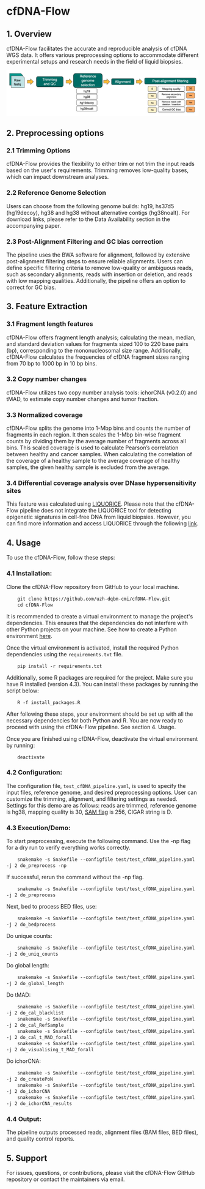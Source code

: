 # cfDNA-Flow


## 1. Overview
cfDNA-Flow facilitates the accurate and reproducible analysis of cfDNA WGS data. It offers various preprocessing options to accommodate different experimental setups and research needs in the field of liquid biopsies. 

![](https://github.com/uzh-dqbm-cmi/cfDNA-Flow/blob/main/workflow.png)

## 2. Preprocessing options
### 2.1 Trimming Options
cfDNA-Flow provides the flexibility to either trim or not trim the input reads based on the user's requirements. Trimming removes low-quality bases, which can impact downstream analyses.

### 2.2 Reference Genome Selection
Users can choose from the following genome builds: hg19, hs37d5 (hg19decoy), hg38 and hg38 without alternative contigs (hg38noalt). For download links, please refer to the Data Availability section in the accompanying paper.

### 2.3 Post-Alignment Filtering and GC bias correction
The pipeline uses the BWA software for alignment, followed by extensive post-alignment filtering steps to ensure reliable alignments. Users can define specific filtering criteria to remove low-quality or ambiguous reads, such as secondary alignments, reads with insertion or deletion, and reads with low mapping qualities. Additionally, the pipeline offers an option to correct for GC bias.

## 3. Feature Extraction

### 3.1 Fragment length features

cfDNA-Flow offers fragment length analysis; calculating the mean, median, and standard deviation values for fragments sized 100 to 220 base pairs (bp), corresponding to the mononucleosomal size range. Additionally, cfDNA-Flow calculates the frequencies of cfDNA fragment sizes ranging from 70 bp to 1000 bp in 10 bp bins.

### 3.2 Copy number changes
cfDNA-Flow utilizes two copy number analysis tools: ichorCNA (v0.2.0) and tMAD, to estimate copy number changes and tumor fraction.

### 3.3 Normalized coverage
cfDNA-Flow splits the genome into 1-Mbp bins and counts the number of fragments in each region. It then scales the 1-Mbp bin-wise fragment counts by dividing them by the average number of fragments across all bins. This scaled coverage is used to calculate Pearson’s correlation between healthy and cancer samples. When calculating the correlation of the coverage of a healthy sample to the average coverage of healthy samples, the given healthy sample is excluded from the average.

### 3.4 Differential coverage analysis over DNase hypersensitivity sites
This feature was calculated using [LIQUORICE](https://github.com/epigen/LIQUORICE/tree/master). Please note that the cfDNA-Flow pipeline does not integrate the LIQUORICE tool for detecting epigenetic signatures in cell-free DNA from liquid biopsies. However, you can find more information and access LIQUORICE through the following [link](https://liquorice.readthedocs.io/en/latest/).

## 4. Usage
To use the cfDNA-Flow, follow these steps:

### 4.1 Installation:
Clone the cfDNA-Flow repository from GitHub to your local machine.

        git clone https://github.com/uzh-dqbm-cmi/cfDNA-Flow.git
        cd cfDNA-Flow

It is recommended to create a virtual environment to manage the project's dependencies. This ensures that the dependencies do not interfere with other Python projects on your machine. See how to create a Python environment [here](https://packaging.python.org/en/latest/guides/installing-using-pip-and-virtual-environments/).

Once the virtual environment is activated, install the required Python dependencies using the `requirements.txt` file.

        pip install -r requirements.txt

Additionally, some R packages are required for the project. Make sure you have R installed (version 4.3). You can install these packages by running the script below:

        R -f install_packages.R

After following these steps, your environment should be set up with all the necessary dependencies for both Python and R. You are now ready to proceed with using the cfDNA-Flow pipeline. See section 4. Usage. 

Once you are finished using cfDNA-Flow, deactivate the virtual environment by running:

        deactivate

### 4.2 Configuration:
The configuration file, `test_cfDNA_pipeline.yaml`, is used to specify the input files, reference genome, and desired preprocessing options. User can customize the trimming, alignment, and filtering settings as needed.
Settings for this demo are as follows: reads are trimmed, reference genome is hg38, mapping quality is 30, [SAM flag](https://broadinstitute.github.io/picard/explain-flags.html) is 256, CIGAR string is D. 

### 4.3 Execution/Demo:
To start preprocessing, execute the following command. Use the -np flag for a dry run to verify everything works correctly.

        snakemake -s Snakefile --configfile test/test_cfDNA_pipeline.yaml -j 2 do_preprocess -np 

If successful, rerun the command without the -np flag.

        snakemake -s Snakefile --configfile test/test_cfDNA_pipeline.yaml -j 2 do_preprocess 

Next, bed to process BED files, use:

        snakemake -s Snakefile --configfile test/test_cfDNA_pipeline.yaml -j 2 do_bedprocess
        
Do unique counts:

        snakemake -s Snakefile --configfile test/test_cfDNA_pipeline.yaml -j 2 do_uniq_counts

Do global length: 

        snakemake -s Snakefile --configfile test/test_cfDNA_pipeline.yaml -j 2 do_global_length

Do tMAD:

        snakemake -s Snakefile --configfile test/test_cfDNA_pipeline.yaml -j 2 do_cal_blacklist
        snakemake -s Snakefile --configfile test/test_cfDNA_pipeline.yaml -j 2 do_cal_RefSample
        snakemake -s Snakefile --configfile test/test_cfDNA_pipeline.yaml -j 2 do_cal_t_MAD_forall
        snakemake -s Snakefile --configfile test/test_cfDNA_pipeline.yaml -j 2 do_visualising_t_MAD_forall

Do ichorCNA:

        snakemake -s Snakefile --configfile test/test_cfDNA_pipeline.yaml -j 2 do_createPoN
        snakemake -s Snakefile --configfile test/test_cfDNA_pipeline.yaml -j 2 do_ichorCNA
        snakemake -s Snakefile --configfile test/test_cfDNA_pipeline.yaml -j 2 do_ichorCNA_results

### 4.4 Output:
The pipeline outputs processed reads, alignment files (BAM files, BED files), and quality control reports.

## 5. Support
For issues, questions, or contributions, please visit the cfDNA-Flow GitHub repository or contact the maintainers via email. 